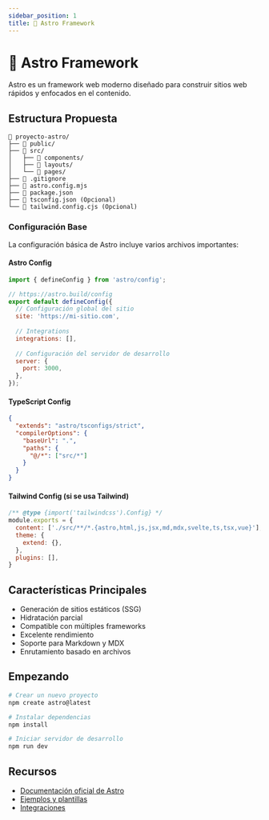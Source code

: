 ```yaml
---
sidebar_position: 1
title: 🚀 Astro Framework
---
```


# 🚀 Astro Framework

Astro es un framework web moderno diseñado para construir sitios web rápidos y enfocados en el contenido.

## Estructura Propuesta

```
📁 proyecto-astro/
├── 📁 public/
├── 📁 src/
│   ├── 📁 components/
│   ├── 📁 layouts/
│   └── 📁 pages/
├── 📄 .gitignore
├── 📄 astro.config.mjs
├── 📄 package.json
├── 📄 tsconfig.json (Opcional)
└── 📄 tailwind.config.cjs (Opcional)
```

### Configuración Base

La configuración básica de Astro incluye varios archivos importantes:

#### Astro Config

```js title="astro.config.mjs"
import { defineConfig } from 'astro/config';

// https://astro.build/config
export default defineConfig({
  // Configuración global del sitio
  site: 'https://mi-sitio.com',
  
  // Integrations
  integrations: [],
  
  // Configuración del servidor de desarrollo
  server: {
    port: 3000,
  },
});
```

#### TypeScript Config

```json title="tsconfig.json"
{
  "extends": "astro/tsconfigs/strict",
  "compilerOptions": {
    "baseUrl": ".",
    "paths": {
      "@/*": ["src/*"]
    }
  }
}
```

#### Tailwind Config (si se usa Tailwind)

```js title="tailwind.config.cjs"
/** @type {import('tailwindcss').Config} */
module.exports = {
  content: ['./src/**/*.{astro,html,js,jsx,md,mdx,svelte,ts,tsx,vue}'],
  theme: {
    extend: {},
  },
  plugins: [],
}
```

## Características Principales

- Generación de sitios estáticos (SSG)
- Hidratación parcial
- Compatible con múltiples frameworks
- Excelente rendimiento
- Soporte para Markdown y MDX
- Enrutamiento basado en archivos

## Empezando

```bash
# Crear un nuevo proyecto
npm create astro@latest

# Instalar dependencias
npm install

# Iniciar servidor de desarrollo
npm run dev
```

## Recursos

- [Documentación oficial de Astro](https://docs.astro.build)
- [Ejemplos y plantillas](https://astro.build/themes/)
- [Integraciones](https://astro.build/integrations/)
